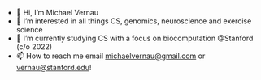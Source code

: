 - 👋 Hi, I’m Michael Vernau
- 👀 I’m interested in all things CS, genomics, neuroscience and exercise science
- 🌱 I’m currently studying CS with a focus on biocomputation @Stanford (c/o 2022)
- 📫 How to reach me email michaelvernau@gmail.com or vernau@stanford.edu!
